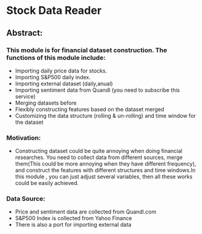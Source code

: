 # Stock Data Reader

## Abstract:
### This module is for financial dataset construction. The functions of this module include:
- Importing daily price data for stocks.
- Importing S&P500 daily index.
- Importing external dataset (daily,anual)
- Importing sentiment data from Quandl (you need to subscribe this service)
- Merging datasets before
- Flexibly constructing features based on the dataset merged
- Customizing the data structure (rolling & un-rolling) and time window for the dataset
### Motivation:
- Constructing dataset could be quite annoying when doing financial researches. You need to collect data from different sources, merge them(This could be more annoying when they have different frequency), and construct the features with different structures and time windows.In this module , you can just adjust several variables, then all these works could be easily achieved.
### Data Source:
- Price and sentiment data are collected from Quandl.com
- S&P500 Index is collected from Yahoo Finance
- There is also a port for importing external data
